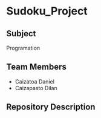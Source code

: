 # Sudoku_Project

## Subject
Programation

## Team Members
- Caizatoa Daniel
- Caizapasto Dilan

## Repository Description
